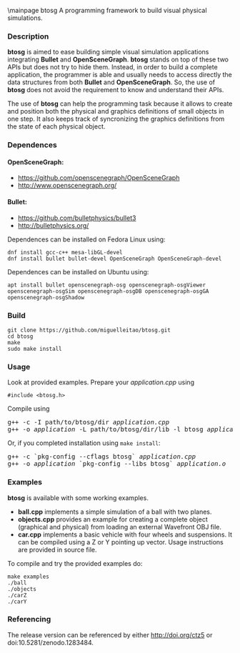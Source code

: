 \mainpage btosg
A programming framework to build visual physical simulations.

### Description
**btosg** is aimed to ease building simple visual simulation applications integrating **Bullet** and **OpenSceneGraph**.
**btosg** stands on top of these two APIs but does not try to hide them.
Instead, in order to build a complete application, the programmer is able and usually needs to access directly the data structures from both **Bullet** and **OpenSceneGraph**. So, the use of **btosg** does not avoid the requirement to know and understand their APIs.

The use of **btosg** can help the programming task because it allows to create and position both the physical and graphics definitions of small objects in one step. It also keeps track of syncronizing the graphics definitions from the state of each physical object.

### Dependences
#### OpenSceneGraph:
* https://github.com/openscenegraph/OpenSceneGraph
* http://www.openscenegraph.org/

#### Bullet:
* https://github.com/bulletphysics/bullet3
* http://bulletphysics.org/

Dependences can be installed on Fedora Linux using:

    dnf install gcc-c++ mesa-libGL-devel
    dnf install bullet bullet-devel OpenSceneGraph OpenSceneGraph-devel

Dependences can be installed on Ubuntu using:

    apt install bullet openscenegraph-osg openscenegraph-osgViewer openscenegraph-osgSim openscenegraph-osgDB openscenegraph-osgGA openscenegraph-osgShadow

### Build

    git clone https://github.com/miguelleitao/btosg.git
    cd btosg
    make
    sudo make install

### Usage
Look at provided examples. Prepare your _application.cpp_ using

    #include <btosg.h>

Compile using
    
<pre>
g++ -c -I path/to/btosg/dir <i>application.cpp</i>
g++ -o <i>application</i> -L path/to/btosg/dir/lib -l btosg <i>application.o</i>
</pre>

Or, if you completed installation using `make install`:

<pre>
g++ -c `pkg-config --cflags btosg` <i>application.cpp</i>
g++ -o <i>application</i> `pkg-config --libs btosg` <i>application.o</i>
</pre>

### Examples
**btosg** is available with some working examples.
* **ball.cpp** implements a simple simulation of a ball with two planes.
* **objects.cpp** provides an example for creating a complete object (graphical and physical) from loading an external Wavefront OBJ file.
* **car.cpp** implements a basic vehicle with four wheels and suspensions. It can be compiled using a Z or Y pointing up vector.
Usage instructions are provided in source file.

To compile and try the provided examples do:

    make examples
    ./ball
    ./objects
    ./carZ
    ./carY

### Referencing
The release version can be referenced by either http://doi.org/ctz5 or doi:10.5281/zenodo.1283484.

